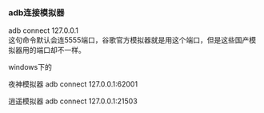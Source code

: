 
### adb连接模拟器    
adb connect 127.0.0.1    
这句命令默认会连5555端口，谷歌官方模拟器就是用这个端口，但是这些国产模拟器用的端口却不一样。    

windows下的    

夜神模拟器   adb connect 127.0.0.1:62001

逍遥模拟器 adb connect 127.0.0.1:21503
